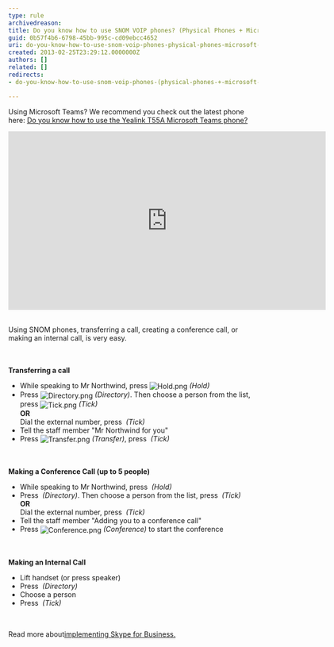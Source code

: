 ```yaml
---
type: rule
archivedreason: 
title: Do you know how to use SNOM VOIP phones? (Physical Phones + Microsoft Lync)
guid: 0b57f4b6-6798-45bb-995c-cd09ebcc4652
uri: do-you-know-how-to-use-snom-voip-phones-physical-phones-microsoft-lync
created: 2013-02-25T23:29:12.0000000Z
authors: []
related: []
redirects:
- do-you-know-how-to-use-snom-voip-phones-(physical-phones-+-microsoft-lync)

---
```



<p>​​​Using Microsoft Teams? We recommend you check&#160;​out the latest phone here&#58;&#160;<a href="/_layouts/15/FIXUPREDIRECT.ASPX?WebId=3dfc0e07-e23a-4cbb-aac2-e778b71166a2&amp;TermSetId=07da3ddf-0924-4cd2-a6d4-a4809ae20160&amp;TermId=3452ec36-db1f-4ade-a64f-29d33435c271">Do you know how to use the Yealink T55A Microsoft Teams phone?​</a><br></p><div class="ms-rtestate-read ms-rte-embedcode ms-rte-embedil ms-rtestate-notify" unselectable="on"><iframe width="640" height="360" src="https&#58;//www.youtube.com/embed/NZTY5f1mMWk?rel=0" frameborder="0"></iframe>&#160;</div><p>Using SNOM phones, transferring a call, creating a conference call, or making an internal call,&#160;is very easy. ​
​</p>
<br><excerpt class='endintro'></excerpt><br>
<b>Transferring a call</b> 
<div class="grey-box"><ul><li>While speaking to Mr Northwind, press 
         <img alt="Hold.png" src="/PublishingImages/Hold.png" style="vertical-align&#58;middle;" /> 
         <i>(Hold)</i></li><li>Press 
         <img alt="Directory.png" src="/PublishingImages/Directory.png" style="vertical-align&#58;middle;" /> 
         <i>(Directory)</i>. Then choose a person from the list, press 
         <img alt="Tick.png" src="/PublishingImages/Tick.png" style="vertical-align&#58;middle;" /> 
         <i>(Tick)</i><br> 
         <b>OR</b><br> Dial the external number, press 
         <img src="/PublishingImages/Tick.png" alt="" style="vertical-align&#58;middle;" /> 
         <i>(Tick)</i></li><li>Tell the staff member &quot;Mr Northwind for you&quot;</li><li>Press 
         <img alt="Transfer.png" src="/PublishingImages/Transfer.png" style="vertical-align&#58;middle;" /> 
         <i>(Transfer)</i>, press 
         <img src="/PublishingImages/Tick.png" alt="" style="vertical-align&#58;middle;" /> 
         <i>(Tick)</i></li></ul></div>
<br> 
<br> 
<b>Making a Conference Call (up to 5 people)</b> 
<div class="grey-box"><ul><li>While speaking to Mr Northwind, press 
         <img src="/PublishingImages/Hold.png" alt="" style="vertical-align&#58;middle;" /> 
         <i>(Hold)</i></li><li>Press 
         <img src="/PublishingImages/Directory.png" alt="" style="vertical-align&#58;middle;" /> 
         <i>(Directory)</i>. Then choose a person from the list, press 
         <img src="/PublishingImages/Tick.png" alt="" style="vertical-align&#58;middle;" /> 
         <i>(Tick)</i><br> 
         <b>OR</b><br> Dial the external number, press 
         <img src="/PublishingImages/Tick.png" alt="" style="vertical-align&#58;middle;" /> 
         <i>(Tick)</i></li><li>Tell the staff member &quot;Adding you to a conference call&quot;</li><li>Press 
         <img alt="Conference.png" src="/PublishingImages/Conference.png" style="vertical-align&#58;middle;" /> 
         <i>(Conference)</i> to start the conference</li></ul></div>
<br>
<br> 
<b>Making an Internal Call</b> 
<div class="grey-box"><ul><li>Lift handset (or press speaker)</li><li>Press 
         <img src="/PublishingImages/Directory.png" alt="" style="vertical-align&#58;middle;" /> 
         <i>(Directory)</i></li><li>Choose a person</li><li>Press 
         <em></em><img src="/PublishingImages/Tick.png" alt="" style="vertical-align&#58;middle;" /> 
         <i>(Tick)</i> 
         <p>&#160;</p></li></ul></div><p>Read more about 
   <a href="http&#58;//www.ssw.com.au/ssw/Consulting/Lync.aspx">​</a><a href="http&#58;//www.ssw.com.au/ssw/Consulting/Lync.aspx" style="line-height&#58;20px;">implementing Skype for Business​.​​</a></p>


